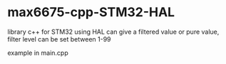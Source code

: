 # max6675-cpp-STM32-HAL
library c++ for STM32 using HAL
can give a filtered value or pure value, filter level can be set between 1-99

example in main.cpp
